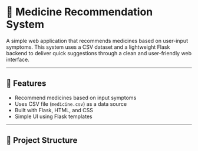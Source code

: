 # 💊 Medicine Recommendation System

A simple web application that recommends medicines based on user-input symptoms. This system uses a CSV dataset and a lightweight Flask backend to deliver quick suggestions through a clean and user-friendly web interface.

---

## 🚀 Features

- Recommend medicines based on input symptoms
- Uses CSV file (`medicine.csv`) as a data source
- Built with Flask, HTML, and CSS
- Simple UI using Flask templates

---

## 📁 Project Structure

